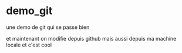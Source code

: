 # demo_git
une demo de git qui se passe bien

et maintenant on modifie depuis github
mais aussi depuis ma machine locale et c'est cool
